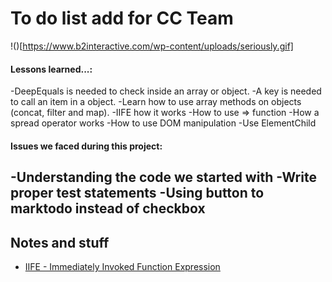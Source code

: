 # To do list add for CC Team

!()[https://www.b2interactive.com/wp-content/uploads/seriously.gif]

#### Lessons learned...:

-DeepEquals is needed to check inside an array or object.
-A key is needed to call an item in a object.
-Learn how to use array methods on objects (concat, filter and map).
-IIFE how it works
-How to use => function 
-How a spread operator works 
-How to use DOM manipulation
-Use ElementChild 

#### Issues we faced during this project:

-Understanding the code we started with
-Write proper test statements
-Using button to marktodo instead of checkbox
-

## Notes and stuff
- [IIFE - Immediately Invoked Function Expression](https://developer.mozilla.org/en-US/docs/Glossary/IIFE)
